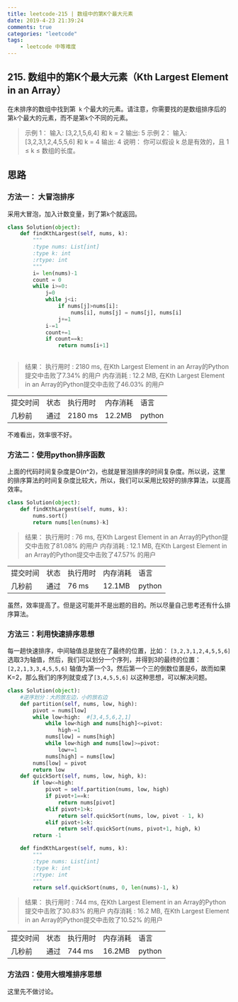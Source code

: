 ```yaml
---
title: leetcode-215 | 数组中的第K个最大元素 
date: 2019-4-23 21:39:24
comments: true
categories: "leetcode"
tags: 
    - leetcode 中等难度
---
```

## 215. 数组中的第K个最大元素（Kth Largest Element in an Array）

在未排序的数组中找到第` k` 个最大的元素。请注意，你需要找的是数组排序后的第` k `个最大的元素，而不是第` k `个不同的元素。

><span>示例 1：</span>
输入: [3,2,1,5,6,4] 和 k = 2
输出: 5
><span>示例 2：</span>
输入: [3,2,3,1,2,4,5,5,6] 和 k = 4
输出: 4
><span>说明：</span>
你可以假设 k 总是有效的，且 1 ≤ k ≤ 数组的长度。


## 思路
### 方法一： 大冒泡排序
采用大冒泡，加入计数变量，到了第`k`个就返回。

``` python
class Solution(object):
    def findKthLargest(self, nums, k):
        """
        :type nums: List[int]
        :type k: int
        :rtype: int
        """
        i= len(nums)-1
        count = 0
        while i>=0:
            j=0
            while j<i:
                if nums[j]>nums[i]:
                    nums[i], nums[j] = nums[j], nums[i]
                j+=1
            i-=1
            count+=1
            if count==k:
                return nums[i+1]
        
```


><span>结果：</span>
执行用时 : 2180 ms, 在Kth Largest Element in an Array的Python提交中击败了7.34% 的用户
内存消耗 : 12.2 MB, 在Kth Largest Element in an Array的Python提交中击败了46.03% 的用户
<table><tr><td>提交时间</td><td>状态</td><td>执行用时</td><td>内存消耗</td><td>语言</td></tr><tr><td>几秒前</td><td>通过</td><td>2180 ms</td><td>12.2MB</td><td>python</td></tr></table>
不难看出，效率很不好。

### 方法二：使用python排序函数
上面的代码时间复杂度是O(n^2)，也就是冒泡排序的时间复杂度。所以说，这里的排序算法的时间复杂度比较大，所以，我们可以采用比较好的排序算法，以提高效率。

```python
class Solution(object):
    def findKthLargest(self, nums, k):
        nums.sort()
        return nums[len(nums)-k]
```
><span>结果：</span>
执行用时 : 76 ms, 在Kth Largest Element in an Array的Python提交中击败了81.08% 的用户
内存消耗 : 12.1 MB, 在Kth Largest Element in an Array的Python提交中击败了47.57% 的用户
<table><tr><td>提交时间</td><td>状态</td><td>执行用时</td><td>内存消耗</td><td>语言</td></tr><tr><td>几秒前</td><td>通过</td><td>76 ms</td><td>12.1MB</td><td>python</td></tr></table>
虽然，效率提高了。但是这可能并不是出题的目的。所以尽量自己思考还有什么排序算法。

### 方法三：利用快速排序思想
每一趟快速排序，中间轴值总是放在了最终的位置，比如：
`[3,2,3,1,2,4,5,5,6]`选取3为轴值，然后，我们可以划分一个序列，并得到3的最终的位置：
`[2,2,1,3,3,4,5,5,6]` 轴值为第一个3，然后第一个三的倒数位置是6，故而如果K=2，那么我们的序列就变成了`[3,4,5,5,6]` 
以这种思想，可以解决问题。

``` python
class Solution(object):
    #逆序划分：大的放左边，小的放右边
    def partition(self, nums, low, high):
        pivot = nums[low]
        while low<high:  #[3,4,5,6,2,1]
            while low<high and nums[high]<=pivot:
                high-=1
            nums[low] = nums[high]
            while low<high and nums[low]>=pivot:
                low+=1
            nums[high] = nums[low]
        nums[low] = pivot
        return low
    def quickSort(self, nums, low, high, k):
        if low<=high:
            pivot = self.partition(nums, low, high)
            if pivot+1==k:
                return nums[pivot]
            elif pivot+1>k:
                return self.quickSort(nums, low, pivot - 1, k)
            elif pivot+1<k:
                return self.quickSort(nums, pivot+1, high, k)
        return -1

    def findKthLargest(self, nums, k):
        """
        :type nums: List[int]
        :type k: int
        :rtype: int
        """
        return self.quickSort(nums, 0, len(nums)-1, k)
```
><span>结果：</span>
执行用时 : 744 ms, 在Kth Largest Element in an Array的Python提交中击败了30.83% 的用户
内存消耗 : 16.2 MB, 在Kth Largest Element in an Array的Python提交中击败了10.52% 的用户
<table><tr><td>提交时间</td><td>状态</td><td>执行用时</td><td>内存消耗</td><td>语言</td></tr><tr><td>几秒前</td><td>通过</td><td>744 ms</td><td>16.2MB</td><td>python</td></tr></table>

### 方法四：使用大根堆排序思想

这里先不做讨论。